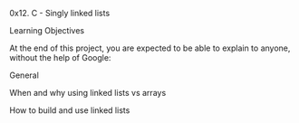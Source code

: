 0x12. C - Singly linked lists

Learning Objectives

At the end of this project, you are expected to be able to explain to anyone, without the help of Google:



General

When and why using linked lists vs arrays

How to build and use linked lists
